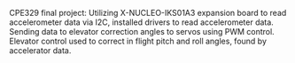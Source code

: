 CPE329 final project:
Utilizing X-NUCLEO-IKS01A3 expansion board to read accelerometer data via I2C, installed drivers to read accelerometer data. 
Sending data to elevator correction angles to servos using PWM control. Elevator control used to correct in flight pitch 
and roll angles, found by accelerator data.
